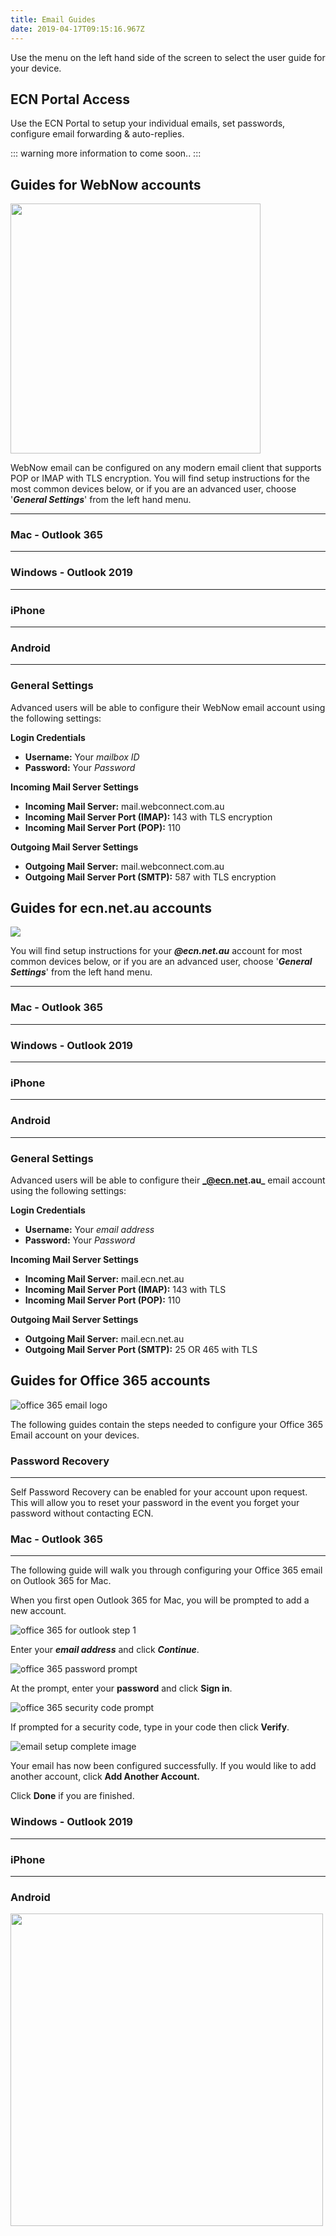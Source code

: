 ```yaml
---
title: Email Guides
date: 2019-04-17T09:15:16.967Z
---
```

Use the menu on the left hand side of the screen to select the user guide for your device.

## ECN Portal Access

Use the ECN Portal to setup your individual emails, set passwords, configure email forwarding & auto-replies.

::: warning
more information to come soon..
::: 

## Guides for WebNow accounts

<img style="width: 400px; height: auto;" src="/images/webnowlogo.png">

WebNow email can be configured on any modern email client that supports POP or IMAP with TLS encryption.
You will find setup instructions for the most common devices below, or if you are an advanced user, choose '**_General Settings_**' from the left hand menu.

- - -

### Mac - Outlook 365

- - -

### Windows - Outlook 2019

- - -

### iPhone

- - -

### Android

- - -

### General Settings

Advanced users will be able to configure their WebNow email account using the following settings:

**Login Credentials**

* **Username:** Your _mailbox ID_
* **Password:** Your _Password_

**Incoming Mail Server Settings**

* **Incoming Mail Server:** mail.webconnect.com.au
* **Incoming Mail Server Port (IMAP):** 143 with TLS encryption
* **Incoming Mail Server Port (POP):** 110 

**Outgoing Mail Server Settings**

* **Outgoing Mail Server:** mail.webconnect.com.au
* **Outgoing Mail Server Port (SMTP):** 587 with TLS encryption

## Guides for ecn.net.au accounts

![](/images/ecnemaillogo.png)

You will find setup instructions for your _**@ecn.net.au**_ account for most common devices below, or if you are an advanced user, choose '**_General Settings_**' from the left hand menu.

- - -

### Mac - Outlook 365

- - -

### Windows - Outlook 2019

- - -

### iPhone

- - -

### Android

- - -

### General Settings

Advanced users will be able to configure their **_@ecn.net.au_** email account using the following settings:

**Login Credentials**

* **Username:** Your _email address_
* **Password:** Your _Password_

**Incoming Mail Server Settings**

* **Incoming Mail Server:** mail.ecn.net.au
* **Incoming Mail Server Port (IMAP):** 143 with TLS
* **Incoming Mail Server Port (POP):** 110

**Outgoing Mail Server Settings**

* **Outgoing Mail Server:** mail.ecn.net.au
* **Outgoing Mail Server Port (SMTP):** 25 OR 465 with TLS

## Guides for Office 365 accounts

![office 365 email logo](/images/office365logo.png)

The following guides contain the steps needed to configure your Office 365 Email account on your devices.

### Password Recovery

- - -

Self Password Recovery can be enabled for your account upon request. This will allow you to reset your password in the event you forget your password without contacting ECN.

### Mac - Outlook 365

- - -

The following guide will walk you through configuring your Office 365 email on Outlook 365 for Mac.

When you first open Outlook 365 for Mac, you will be prompted to add a new account.

![office 365 for outlook step 1](/images/365-outlook-office365-image1.png)

Enter your **_email address_** and click **_Continue_**.

![office 365 password prompt](/images/365-outlook-office365-image2.png)

At the prompt, enter your **password** and click **Sign in**.

![office 365 security code prompt](/images/365-outlook-office365-image3.png)

If prompted for a security code, type in your code then click **Verify**.

![email setup complete image](/images/365-outlook-office365-image4.png)

Your email has now been configured successfully. If you would like to add another account, click **Add Another Account.**

Click **Done** if you are finished.

### Windows - Outlook 2019

- - -

### iPhone

- - -

### Android
<img style="width: 500px; height: auto;" src="/images/365-outlook-office365-image2.png">
